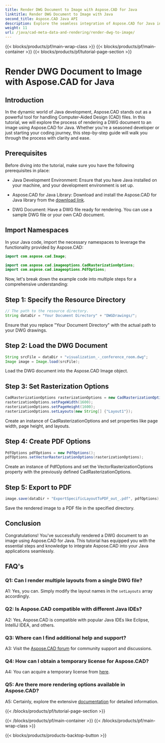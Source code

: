 ```yaml
---
title: Render DWG Document to Image with Aspose.CAD for Java
linktitle: Render DWG Document to Image with Java
second_title: Aspose.CAD Java API
description: Explore the seamless integration of Aspose.CAD for Java in rendering DWG documents to images. Follow our step-by-step guide for efficient results.
weight: 11
url: /java/cad-meta-data-and-rendering/render-dwg-to-image/
---
```


{{< blocks/products/pf/main-wrap-class >}}
{{< blocks/products/pf/main-container >}}
{{< blocks/products/pf/tutorial-page-section >}}

# Render DWG Document to Image with Aspose.CAD for Java

## Introduction

In the dynamic world of Java development, Aspose.CAD stands out as a powerful tool for handling Computer-Aided Design (CAD) files. In this tutorial, we will explore the process of rendering a DWG document to an image using Aspose.CAD for Java. Whether you're a seasoned developer or just starting your coding journey, this step-by-step guide will walk you through the process with clarity and ease.

## Prerequisites

Before diving into the tutorial, make sure you have the following prerequisites in place:

- Java Development Environment: Ensure that you have Java installed on your machine, and your development environment is set up.

- Aspose.CAD for Java Library: Download and install the Aspose.CAD for Java library from the [download link](https://releases.aspose.com/cad/java/).

- DWG Document: Have a DWG file ready for rendering. You can use a sample DWG file or your own CAD document.

## Import Namespaces

In your Java code, import the necessary namespaces to leverage the functionality provided by Aspose.CAD:

```java
import com.aspose.cad.Image;

import com.aspose.cad.imageoptions.CadRasterizationOptions;
import com.aspose.cad.imageoptions.PdfOptions;
```

Now, let's break down the example code into multiple steps for a comprehensive understanding:

## Step 1: Specify the Resource Directory

```java
// The path to the resource directory.
String dataDir = "Your Document Directory" + "DWGDrawings/";
```

Ensure that you replace "Your Document Directory" with the actual path to your DWG drawings.

## Step 2: Load the DWG Document

```java
String srcFile = dataDir + "visualization_-_conference_room.dwg";
Image image = Image.load(srcFile);
```

Load the DWG document into the Aspose.CAD Image object.

## Step 3: Set Rasterization Options

```java
CadRasterizationOptions rasterizationOptions = new CadRasterizationOptions();
rasterizationOptions.setPageWidth(1600);
rasterizationOptions.setPageHeight(1600);
rasterizationOptions.setLayouts(new String[] {"Layout1"});
```

Create an instance of CadRasterizationOptions and set properties like page width, page height, and layouts.

## Step 4: Create PDF Options

```java
PdfOptions pdfOptions = new PdfOptions();
pdfOptions.setVectorRasterizationOptions(rasterizationOptions);
```

Create an instance of PdfOptions and set the VectorRasterizationOptions property with the previously defined CadRasterizationOptions.

## Step 5: Export to PDF

```java
image.save(dataDir + "ExportSpecificLayoutToPDF_out_.pdf", pdfOptions);
```

Save the rendered image to a PDF file in the specified directory.

## Conclusion

Congratulations! You've successfully rendered a DWG document to an image using Aspose.CAD for Java. This tutorial has equipped you with the essential steps and knowledge to integrate Aspose.CAD into your Java applications seamlessly.

## FAQ's

### Q1: Can I render multiple layouts from a single DWG file?

A1: Yes, you can. Simply modify the layout names in the `setLayouts` array accordingly.

### Q2: Is Aspose.CAD compatible with different Java IDEs?

A2: Yes, Aspose.CAD is compatible with popular Java IDEs like Eclipse, IntelliJ IDEA, and others.

### Q3: Where can I find additional help and support?

A3: Visit the [Aspose.CAD forum](https://forum.aspose.com/c/cad/19) for community support and discussions.

### Q4: How can I obtain a temporary license for Aspose.CAD?

A4: You can acquire a temporary license from [here](https://purchase.aspose.com/temporary-license/).

### Q5: Are there more rendering options available in Aspose.CAD?

A5: Certainly, explore the extensive [documentation](https://reference.aspose.com/cad/java/) for detailed information.

{{< /blocks/products/pf/tutorial-page-section >}}

{{< /blocks/products/pf/main-container >}}
{{< /blocks/products/pf/main-wrap-class >}}

{{< blocks/products/products-backtop-button >}}
